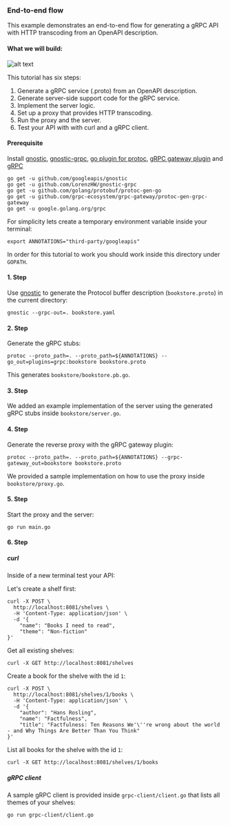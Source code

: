 ### End-to-end flow

This example demonstrates an end-to-end flow for generating a gRPC API with HTTP transcoding from an
OpenAPI description.


#### What we will build:

![alt text](https://drive.google.com/uc?export=view&id=118eI8Tb88gJF47nclHbLxqOS1N_ygt4o "gRPC with Transcoding")

This tutorial has six steps:

1. Generate a gRPC service (.proto) from an OpenAPI description.
2. Generate server-side support code for the gRPC service.
3. Implement the server logic.
4. Set up a proxy that provides HTTP transcoding.
5. Run the proxy and the server.
6. Test your API with with curl and a gRPC client.

#### Prerequisite
Install [gnostic](https://github.com/googleapis/gnostic), [gnostic-grpc](https://github.com/LorenzHW/gnostic-grpc),
[go plugin for protoc](https://github.com/golang/protobuf/protoc-gen-go), [gRPC gateway plugin](https://github.com/grpc-ecosystem/grpc-gateway)
and [gRPC](https://grpc.io/)

    go get -u github.com/googleapis/gnostic
    go get -u github.com/LorenzHW/gnostic-grpc
    go get -u github.com/golang/protobuf/protoc-gen-go
    go get -u github.com/grpc-ecosystem/grpc-gateway/protoc-gen-grpc-gateway
    go get -u google.golang.org/grpc
    
For simplicity lets create a temporary environment variable inside your terminal:
    
    export ANNOTATIONS="third-party/googleapis"
    
In order for this tutorial to work you should work inside this directory under `GOPATH`.

#### 1. Step

Use [gnostic](https://github.com/googleapis/gnostic) to generate the Protocol buffer 
description (`bookstore.proto`) in the current directory:

    gnostic --grpc-out=. bookstore.yaml

#### 2. Step
Generate the gRPC stubs:
    
    protoc --proto_path=. --proto_path=${ANNOTATIONS} --go_out=plugins=grpc:bookstore bookstore.proto
    
 This generates `bookstore/bookstore.pb.go`.

#### 3. Step
We added an example implementation of the server using the generated gRPC stubs inside `bookstore/server.go`.
    
#### 4. Step
Generate the reverse proxy with the gRPC gateway plugin:

    protoc --proto_path=. --proto_path=${ANNOTATIONS} --grpc-gateway_out=bookstore bookstore.proto
    
We provided a sample implementation on how to use the proxy inside `bookstore/proxy.go`.

#### 5. Step
Start the proxy and the server:

    go run main.go
    
    
    
#### 6. Step

##### curl
Inside of a new terminal test your API:

Let's create a shelf first:

    curl -X POST \
      http://localhost:8081/shelves \
      -H 'Content-Type: application/json' \
      -d '{
        "name": "Books I need to read",
        "theme": "Non-fiction"
    }'
    
Get all existing shelves:

    curl -X GET http://localhost:8081/shelves
    
Create a book for the shelve with the id `1`:
    
    curl -X POST \
      http://localhost:8081/shelves/1/books \
      -H 'Content-Type: application/json' \
      -d '{
        "author": "Hans Rosling",
        "name": "Factfulness",
        "title": "Factfulness: Ten Reasons We'\''re wrong about the world - and Why Things Are Better Than You Think"
    }'
    
    
List all books for the shelve with the id `1`:

    curl -X GET http://localhost:8081/shelves/1/books
    
    
##### gRPC client

A sample gRPC client is provided inside `grpc-client/client.go` that lists all themes of your shelves:

    go run grpc-client/client.go
